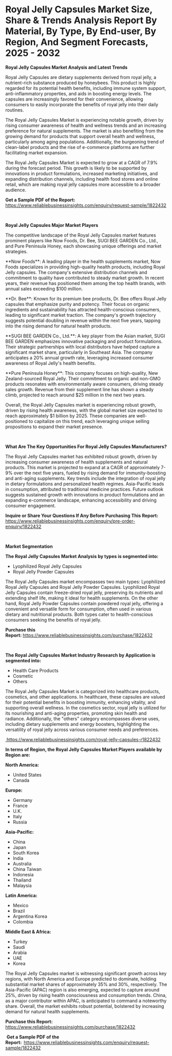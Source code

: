 <p><h1>Royal Jelly Capsules Market Size, Share & Trends Analysis Report By Material, By Type, By End-user, By Region, And Segment Forecasts, 2025 - 2032</h1></p><p><strong>Royal Jelly Capsules Market Analysis and Latest Trends</strong></p>
<p><p>Royal Jelly Capsules are dietary supplements derived from royal jelly, a nutrient-rich substance produced by honeybees. This product is highly regarded for its potential health benefits, including immune system support, anti-inflammatory properties, and aids in boosting energy levels. The capsules are increasingly favored for their convenience, allowing consumers to easily incorporate the benefits of royal jelly into their daily routines.</p><p>The Royal Jelly Capsules Market is experiencing notable growth, driven by rising consumer awareness of health and wellness trends and an increasing preference for natural supplements. The market is also benefiting from the growing demand for products that support overall health and wellness, particularly among aging populations. Additionally, the burgeoning trend of clean-label products and the rise of e-commerce platforms are further facilitating market expansion. </p><p>The Royal Jelly Capsules Market is expected to grow at a CAGR of 7.9% during the forecast period. This growth is likely to be supported by innovations in product formulations, increased marketing initiatives, and expanding distribution channels, including health food stores and online retail, which are making royal jelly capsules more accessible to a broader audience.</p></p>
<p><strong>Get a Sample PDF of the Report:&nbsp;</strong> <a href="https://www.reliablebusinessinsights.com/enquiry/request-sample/1822432?utm_campaign=2285&utm_medium=2&utm_source=Github&utm_content=ia&utm_term=19042025&utm_id=royal-jelly-capsules">https://www.reliablebusinessinsights.com/enquiry/request-sample/1822432</a></p>
<p>&nbsp;</p>
<p><strong>Royal Jelly Capsules Major Market Players</strong></p>
<p><p>The competitive landscape of the Royal Jelly Capsules market features prominent players like Now Foods, Dr. Bee, SUGI BEE GARDEN Co., Ltd., and Pure Peninsula Honey, each showcasing unique offerings and market strategies.</p><p>**Now Foods**: A leading player in the health supplements market, Now Foods specializes in providing high-quality health products, including Royal Jelly capsules. The company's extensive distribution channels and commitment to quality have contributed to steady market growth. In recent years, their revenue has positioned them among the top health brands, with annual sales exceeding $100 million.</p><p>**Dr. Bee**: Known for its premium bee products, Dr. Bee offers Royal Jelly capsules that emphasize purity and potency. Their focus on organic ingredients and sustainability has attracted health-conscious consumers, leading to significant market traction. The company's growth trajectory suggests potential doubling in revenue within the next five years, tapping into the rising demand for natural health products.</p><p>**SUGI BEE GARDEN Co., Ltd.**: A key player from the Asian market, SUGI BEE GARDEN emphasizes innovative packaging and product formulations. Their strategic partnerships with local distributors have helped capture a significant market share, particularly in Southeast Asia. The company anticipates a 20% annual growth rate, leveraging increased consumer awareness of Royal Jelly's health benefits.</p><p>**Pure Peninsula Honey**: This company focuses on high-quality, New Zealand-sourced Royal Jelly. Their commitment to organic and non-GMO products resonates with environmentally aware consumers, driving steady sales growth. Revenue from their supplement line has shown a steady climb, projected to reach around $25 million in the next two years.</p><p>Overall, the Royal Jelly Capsules market is experiencing robust growth, driven by rising health awareness, with the global market size expected to reach approximately $1 billion by 2025. These companies are well-positioned to capitalize on this trend, each leveraging unique selling propositions to expand their market presence.</p></p>
<p>&nbsp;</p>
<p><strong>What Are The Key Opportunities For Royal Jelly Capsules Manufacturers?</strong></p>
<p><p>The Royal Jelly Capsules market has exhibited robust growth, driven by increasing consumer awareness of health supplements and natural products. This market is projected to expand at a CAGR of approximately 7-9% over the next five years, fueled by rising demand for immunity-boosting and anti-aging supplements. Key trends include the integration of royal jelly in dietary formulations and personalized health regimes. Asia-Pacific leads in consumption, attributed to traditional medicine practices. Future outlook suggests sustained growth with innovations in product formulations and an expanding e-commerce landscape, enhancing accessibility and driving consumer engagement.</p></p>
<p><strong>Inquire or Share Your Questions If Any Before Purchasing This Report:</strong> <a href="https://www.reliablebusinessinsights.com/enquiry/pre-order-enquiry/1822432?utm_campaign=2285&utm_medium=2&utm_source=Github&utm_content=ia&utm_term=19042025&utm_id=royal-jelly-capsules">https://www.reliablebusinessinsights.com/enquiry/pre-order-enquiry/1822432</a></p>
<p>&nbsp;</p>
<p><strong>Market Segmentation</strong></p>
<p><strong>The Royal Jelly Capsules Market Analysis by types is segmented into:</strong></p>
<p><ul><li>Lyophilized Royal Jelly Capsules</li><li>Royal Jelly Powder Capsules</li></ul></p>
<p><p>The Royal Jelly Capsules market encompasses two main types: Lyophilized Royal Jelly Capsules and Royal Jelly Powder Capsules. Lyophilized Royal Jelly Capsules contain freeze-dried royal jelly, preserving its nutrients and extending shelf life, making it ideal for health supplements. On the other hand, Royal Jelly Powder Capsules contain powdered royal jelly, offering a convenient and versatile form for consumption, often used in various dietary and nutritional products. Both types cater to health-conscious consumers seeking the benefits of royal jelly.</p></p>
<p><strong>Purchase this Report:&nbsp;</strong><a href="https://www.reliablebusinessinsights.com/purchase/1822432?utm_campaign=2285&utm_medium=2&utm_source=Github&utm_content=ia&utm_term=19042025&utm_id=royal-jelly-capsules">https://www.reliablebusinessinsights.com/purchase/1822432</a></p>
<p>&nbsp;</p>
<p><strong>The Royal Jelly Capsules Market Industry Research by Application is segmented into:</strong></p>
<p><ul><li>Health Care Products</li><li>Cosmetic</li><li>Others</li></ul></p>
<p><p>The Royal Jelly Capsules Market is categorized into healthcare products, cosmetics, and other applications. In healthcare, these capsules are valued for their potential benefits in boosting immunity, enhancing vitality, and supporting overall wellness. In the cosmetics sector, royal jelly is utilized for its nourishing and anti-aging properties, promoting skin health and radiance. Additionally, the "others" category encompasses diverse uses, including dietary supplements and energy boosters, highlighting the versatility of royal jelly across various consumer needs and preferences.</p></p>
<p><a href="https://www.reliablebusinessinsights.com/royal-jelly-capsules-r1822432?utm_campaign=2285&utm_medium=2&utm_source=Github&utm_content=ia&utm_term=19042025&utm_id=royal-jelly-capsules">&nbsp;https://www.reliablebusinessinsights.com/royal-jelly-capsules-r1822432</a></p>
<p><strong>In terms of Region, the Royal Jelly Capsules Market Players available by Region are:</strong></p>
<p>
    <p> <strong> North America: </strong>
        <ul>
            <li>United States</li>
            <li>Canada</li>
        </ul>
        </p> 
    <p> <strong> Europe: </strong>
        <ul>
            <li>Germany</li>
            <li>France</li>
            <li>U.K.</li>
            <li>Italy</li>
            <li>Russia</li>
        </ul>
        </p> 
    <p> <strong> Asia-Pacific: </strong>
        <ul>
            <li>China</li>
            <li>Japan</li>
            <li>South Korea</li>
            <li>India</li>
            <li>Australia</li>
            <li>China Taiwan</li>
            <li>Indonesia</li>
            <li>Thailand</li>
            <li>Malaysia</li>
        </ul>
        </p> 
    <p> <strong> Latin America: </strong>
        <ul>
            <li>Mexico</li>
            <li>Brazil</li>
            <li>Argentina Korea</li>
            <li>Colombia</li>
        </ul>
        </p> 
    <p> <strong> Middle East & Africa: </strong>
        <ul>
            <li>Turkey</li>
            <li>Saudi</li>
            <li>Arabia</li>
            <li>UAE</li>
            <li>Korea</li>
        </ul>
    </p>
    </p>
<p><p>The Royal Jelly Capsules market is witnessing significant growth across key regions, with North America and Europe predicted to dominate, holding substantial market shares of approximately 35% and 30%, respectively. The Asia-Pacific (APAC) region is also emerging, expected to capture around 25%, driven by rising health consciousness and consumption trends. China, as a major contributor within APAC, is anticipated to command a noteworthy share. Overall, the market exhibits robust potential, bolstered by increasing demand for natural health supplements.</p></p>
<p><strong>Purchase this Report: </strong><a href="https://www.reliablebusinessinsights.com/purchase/1822432?utm_campaign=2285&utm_medium=2&utm_source=Github&utm_content=ia&utm_term=19042025&utm_id=royal-jelly-capsules">https://www.reliablebusinessinsights.com/purchase/1822432</a></p>
<p>&nbsp;<strong>Get a Sample PDF of the Report:&nbsp;&nbsp;</strong><a href="https://www.reliablebusinessinsights.com/enquiry/request-sample/1822432?utm_campaign=2285&utm_medium=2&utm_source=Github&utm_content=ia&utm_term=19042025&utm_id=royal-jelly-capsules">https://www.reliablebusinessinsights.com/enquiry/request-sample/1822432</a></p>
<p><strong></strong></p>
<p><p></p><p></p><p></p></p>